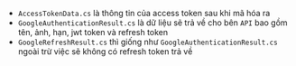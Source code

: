 - `AccessTokenData.cs` là thông tin của access token sau khi mã hóa ra
- `GoogleAuthenticationResult.cs` là dữ liệu sẽ trả về cho bên `API` bao gồm tên, ảnh, hạn, jwt token và refresh token
- `GoogleRefreshResult.cs` thì giống như `GoogleAuthenticationResult.cs` ngoài trừ việc sẽ không có refresh token trả về
